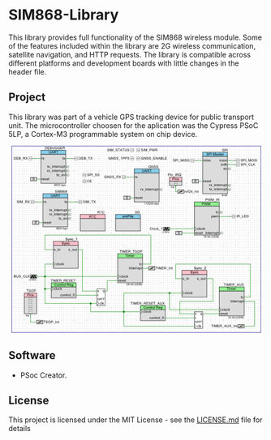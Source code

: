 # SIM868-Library

This library provides full functionality of the SIM868 wireless module. Some of the features included within the library are 2G wireless communication, satellite navigation, and HTTP requests. The library is compatible across different  platforms and development boards with little changes in the header file.

## Project

This library was part of a vehicle GPS tracking device for public transport unit. The microcontroller choosen for the aplication was the Cypress PSoC 5LP, a Cortex-M3 programmable system on chip device.

<p align="center">
  <img src="img/schematic.png">
</p>

## Software

* PSoc Creator.

## License

This project is licensed under the MIT License - see the [LICENSE.md](LICENSE.md) file for details
